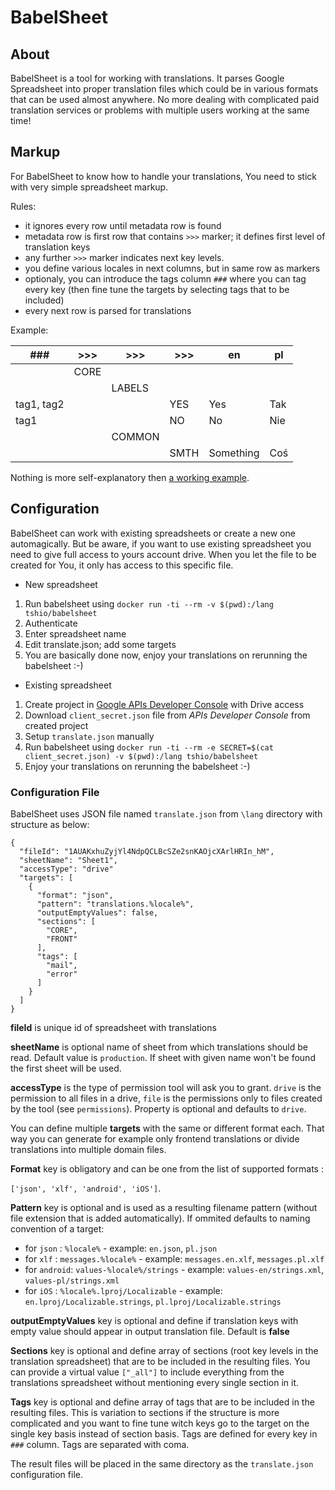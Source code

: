 BabelSheet
=======


## About

BabelSheet is a tool for working with translations. It parses Google Spreadsheet into proper translation files which could be in various formats that can be used almost anywhere. No more dealing with complicated paid translation services or problems with multiple users working at the same time!

## Markup

For BabelSheet to know how to handle your translations, You need to stick with very simple spreadsheet markup.

Rules:
* it ignores every row until metadata row is found
* metadata row is first row that contains `>>>` marker; it defines first level of translation keys
* any further `>>>` marker indicates next key levels. 
* you define various locales in next columns, but in same row as markers
* optionaly, you can introduce the tags column `###` where you can tag every key (then fine tune the targets by
selecting tags that to be included)
* every next row is parsed for translations

Example:

| ###        | >>>  | >>>    | >>>  | en        | pl  |
|------------|------|--------|------|-----------|-----|
|            | CORE |        |      |           |     |
|            |      | LABELS |      |           |     |
| tag1, tag2 |      |        | YES  | Yes       | Tak |
| tag1       |      |        | NO   | No        | Nie |
|            |      | COMMON |      |           |     |
|            |      |        | SMTH | Something | Coś |

Nothing is more self-explanatory then [a working example](https://docs.google.com/spreadsheets/d/1AUAKxhuZyjYl4NdpQCLBcSZe2snKAOjcXArlHRIn_hM/edit?usp=sharing). 

## Configuration

BabelSheet can work with existing spreadsheets or create a new one automagically. But be aware, if you want to use existing spreadsheet you need to give full access to yours account drive. When you let the file to be created for You, it only has access to this specific file.

* New spreadsheet

1. Run babelsheet using `docker run -ti --rm -v $(pwd):/lang tshio/babelsheet`
1. Authenticate
1. Enter spreadsheet name
1. Edit translate.json; add some targets
1. You are basically done now, enjoy your translations on rerunning the babelsheet :-)

* Existing spreadsheet

1. Create project in [Google APIs Developer Console](https://console.developers.google.com/apis/credentials/wizard?api=drive.googleapis.com) with Drive access
1. Download `client_secret.json` file from _APIs Developer Console_ from created project
1. Setup `translate.json` manually
1. Run babelsheet using `docker run -ti --rm -e SECRET=$(cat client_secret.json) -v $(pwd):/lang tshio/babelsheet`
1. Enjoy your translations on rerunning the babelsheet :-)


### Configuration File

BabelSheet uses JSON file named `translate.json` from `\lang` directory with structure as below:

```
{
  "fileId": "1AUAKxhuZyjYl4NdpQCLBcSZe2snKAOjcXArlHRIn_hM",
  "sheetName": "Sheet1",
  "accessType": "drive"
  "targets": [
    {
      "format": "json",
      "pattern": "translations.%locale%",
      "outputEmptyValues": false,
      "sections": [
        "CORE",
        "FRONT"
      ],
      "tags": [
        "mail",
        "error"
      ]
    }
  ]
}
```

**fileId** is unique id of spreadsheet with translations

**sheetName** is optional name of sheet from which translations should be read. Default value is `production`.
If sheet with given name won't be found the first sheet will be used.

**accessType** is the type of permission tool will ask you to grant. `drive` is the permission to all files in a drive, 
`file` is the permissions only to files created by the tool (see `permissions`). Property is optional and defaults 
to `drive`.

You can define multiple **targets** with the same or different format each. 
That way you can generate for example only frontend translations or divide translations into multiple domain files. 

**Format** key is obligatory and can be one from the list of supported formats : 

`['json', 'xlf', 'android', 'iOS']`.

**Pattern** key is optional and is used as a resulting filename pattern 
(without file extension that is added automatically). 
If ommited defaults to naming convention of a target:

- for `json` : `%locale%` - example: `en.json`, `pl.json`
- for `xlf` : `messages.%locale%` - example: `messages.en.xlf`, `messages.pl.xlf`
- for `android`: `values-%locale%/strings` - example: `values-en/strings.xml`, `values-pl/strings.xml`
- for `iOS` : `%locale%.lproj/Localizable` - example: `en.lproj/Localizable.strings`, `pl.lproj/Localizable.strings`

**outputEmptyValues** key is optional and define if translation keys with empty value should appear in output translation file.
Default is **false**

**Sections** key is optional and define array of sections (root key levels in the translation spreadsheet) 
that are to be included in the resulting files. You can provide a virtual value `["_all"]` to include everything
from the translations spreadsheet without mentioning every single section in it. 
 
**Tags** key is optional and define array of tags that are to be included in the resulting files. 
This is variation to sections if the structure is more complicated and you want to fine tune witch keys go to the
target on the single key basis instead of section basis. Tags are defined for every key in `###` column. Tags are separated with coma.
 
The result files will be placed in the same directory as the `translate.json` configuration file. 
